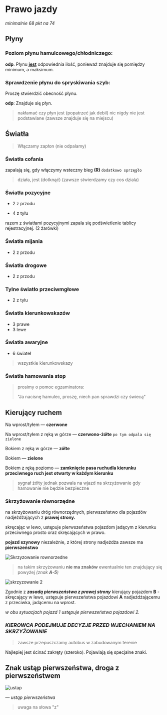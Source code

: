 # Prawo jazdy

*minimalnie 68 pkt na 74*

## Płyny

### Poziom płynu hamulcowego/chłodniczego:

**odp**. Płynu **<u>jest</u>** odpowiednia ilość, ponieważ znajduje się pomiędzy minimum, a maksimum.

### Sprawdzenie płynu do spryskiwania szyb:

Proszę stwierdzić obecność płynu.

**odp**: Znajduje się płyn.

> nakłamać czy płyn jest (popatrzeć jak debil)
> nic nigdy nie jest podstawiane (zawsze znajduje się na miejscu)

## Światła 

> Włączamy zapłon (nie odpalamy)

### Światła cofania

zapalają się, gdy włączymy wsteczny bieg **(R)** `dodatkowo sprzęgło`

> działa, jest (dotknąć) (zawsze stwierdzamy czy cos dziala)

### Światła pozycyjne

* 2 z przodu

* 4 z tyłu

razem z światłami pozycyjnymi zapala się podświetlenie tablicy rejestracyjnej. (2 żarówki)

 ### Światła mijania

* 2 z przodu

### Światła drogowe

* 2 z przodu

### Tylne światło przeciwmgłowe

* 2 z tyłu

###  Światła kierunkowskazów

* 3 prawe
* 3 lewe

### Światła awaryjne

* 6 świateł

> wszystkie kierunkowskazy

### Światła hamowania stop

> prosimy o pomoc egzaminatora:
>
> "Ja nacisnę hamulec, proszę, niech pan sprawdzi czy świecą"



## Kierujący ruchem 

Na wprost/tyłem — **czerwone**

Na wprost/tyłem z ręką w górze — **czerwono-żółte** `po tym odpala się zielone`

Bokiem z ręką w górze — **zółte**

Bokiem — **zielone**

Bokiem z ręką poziomo — **zamknięcie pasa ruchudla kierunku przeciwnego ruch jest otwarty w każdym kierunku**

> sygnał żółty jednak pozwala na wjazd na skrzyżowanie gdy hamowanie nie będzie bezpieczne

### Skrzyżowanie równorzędne

na skrzyżowaniu dróg równorzędnych, pierwszeństwo dla pojazdów nadjeżdżających z **prawej strony.**

skręcając w lewo, ustępuje pierwszeństwa pojazdom jadącym z kierunku przeciwnego prosto oraz skręcających w prawo.

**pojazd szynowy** niezależnie, z której strony nadjeżdża zawsze ma **pierwszeństwo** 

![Skrzyzowanie rownorzedne](http://www.zspigdabrowa.srem.pl/publikacje/brd_2/grafika/zasady/skrz_01.gif)

> na takim skrzyżowaniu **nie ma znaków** ewentualnie ten znajdujący się powyżej *(znak **A-5**)*

![skrzyzowanie 2](http://www.zspigdabrowa.srem.pl/publikacje/brd_2/grafika/zasady/skrz_02.gif)

Zgodnie z ***zasadą pierwszeństwa z prawej strony*** kierujący pojazdem **B** - skręcający w lewo, ustępuje pierwszeństwa pojazdowi **A** nadjeżdżającemu z przeciwka, jadącemu na wprost.

*w obu sytuacjach pojazd 1 ustępuje pierwszeństwa pojazdowi 2.*

### *KIEROWCA PODEJMUJE DECYZJE PRZED WJECHANIEM NA SKRZYŻOWANIE*

> zawsze przepuszczamy autobus w zabudowanym terenie

Najlepiej jest ścinać zakręty (szeroko). Pojawiają się specjalne znaki.

## Znak ustąp pierwszeństwa, droga z pierwszeństwem

![ustap](https://www.zdamyto.com/edu/sites/default/files/styles/medium_290w/public/A-7.png?itok=oFAZJDpk)

*— ustąp pierwszeństwa*

> uwaga na słowa "z"